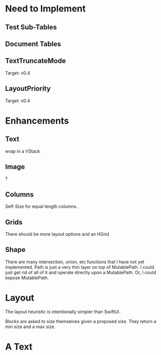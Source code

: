 # Need to Implement

## Test Sub-Tables

## Document Tables

## TextTruncateMode
Target: v0.4

## LayoutPriority
Target: v0.4


# Enhancements

## Text
wrap in a VStack

## Image
?

## Columns
Self-Size for equal length columns.

## Grids
There should be more layout options and an HGrid

## Shape
There are many intersection, union, etc functions that I have not yet implemented. Path is just a very thin layer
on top of MutablePath. I could just get rid of all of it and operate directly upon a MutablePath. Or, I could 
expose MutablePath.





# Layout

The layout heuristic is intentionally simpler than SwiftUI.

Blocks are asked to size themselves given a proposed size. They return a min size and a max size.


# A Text 
